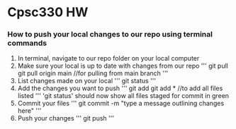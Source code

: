 # Cpsc330 HW 
### How to push your local changes to our repo using terminal commands
1. In terminal, navigate to our repo folder on your local computer
2. Make sure your local is up to date with changes from our repo
'''
git pull
git pull origin main  //for pulling from main branch
'''
3. List changes made on your local
'''
git status
'''
4. Add the changes you want to push 
'''
git add <file names>
git add *   //to add all files listed
'''
'git status' should now show all files staged for commit in green
5. Commit your files
'''
git commit -m "type a message outlining changes here"
'''
6. Push your changes
'''
git push
'''
